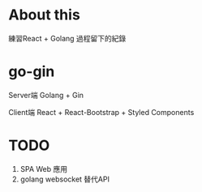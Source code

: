 # About this

練習React + Golang 過程留下的紀錄


# go-gin

Server端
Golang + Gin 

Client端
React + React-Bootstrap + Styled Components


# TODO
1. SPA Web 應用
2. golang websocket 替代API


